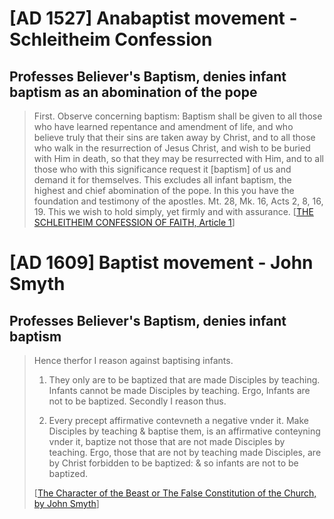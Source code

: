 <h1>[AD 1527] Anabaptist movement - Schleitheim Confession</h1>
<h2>Professes Believer's Baptism, denies infant baptism as an abomination of the pope</h2>

<blockquote>First. Observe concerning baptism: Baptism shall be given to all those who have learned repentance and amendment of life, and who believe truly that their sins are taken away by Christ, and to all those who walk in the resurrection of Jesus Christ, and wish to be buried with Him in death, so that they may be resurrected with Him, and to all those who with this significance request it [baptism] of us and demand it for themselves. This excludes all infant baptism, the highest and chief abomination of the pope. In this you have the foundation and testimony of the apostles. Mt. 28, Mk. 16, Acts 2, 8, 16, 19. This we wish to hold simply, yet firmly and with assurance. [<a href='https://courses.washington.edu/hist112/SCHLEITHEIM%20CONFESSION%20OF%20FAITH.htm' target='_blank'>THE SCHLEITHEIM CONFESSION OF FAITH, Article 1</a>]</blockquote>

<h1>[AD 1609] Baptist movement - John Smyth</h1>
<h2>Professes Believer's Baptism, denies infant baptism</h2>

<blockquote>
Hence therfor I reason against baptising infants.

1. They only are to be baptized that are made Disciples by teaching.
Infants cannot be made Disciples by teaching.
Ergo, Infants are not to be baptized. Secondly I reason thus.

2. Every precept affirmative contevneth a negative vnder it.
Make Disciples by teaching & baptise them, is an affirmative conteyning vnder it, baptize not those that are not made Disciples by teaching.
Ergo, those that are not by teaching made Disciples, are by Christ forbidden to be baptized: & so infants are not to be baptized.

 [<a href='https://quod.lib.umich.edu/e/eebo2/A12552.0001.001/1:4.14?rgn=div2;view=fulltext' target='_blank'>The Character of the Beast or The False Constitution of the Church, by John Smyth</a>]</blockquote>